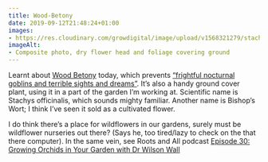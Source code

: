 ```yaml
---
title: Wood-Betony
date: 2019-09-12T21:48:24+01:00
images: 
- https://res.cloudinary.com/growdigital/image/upload/v1568321279/stachys-officinalis-9A2DCB4C.jpg
imageAlt: 
- Composite photo, dry flower head and foliage covering ground
---
```


Learnt about [Wood Betony](https://pfaf.org/user/Plant.aspx?LatinName=Stachys+officinalis) today, which prevents [“frightful nocturnal goblins and terrible sights and dreams”](https://en.wikipedia.org/wiki/Stachys_officinalis#Folklore). It’s also a handy ground cover plant, using it in a part of the garden I’m working at. Scientific name is Stachys officinalis, which sounds mighty familiar. Another name is Bishop’s Wort; I think I’ve seen it sold as a cultivated flower.

I do think there’s a place for wildflowers in our gardens, surely must be wildflower nurseries out there? (Says he, too tired/lazy to check on the that there computer). In the same vein, see Roots and All podcast [Episode 30: Growing Orchids in Your Garden with Dr Wilson Wall](https://rootsandall.co.uk/portfolio-item/episode-30-growing-orchids-in-your-garden-with-dr-wilson-wall/)
